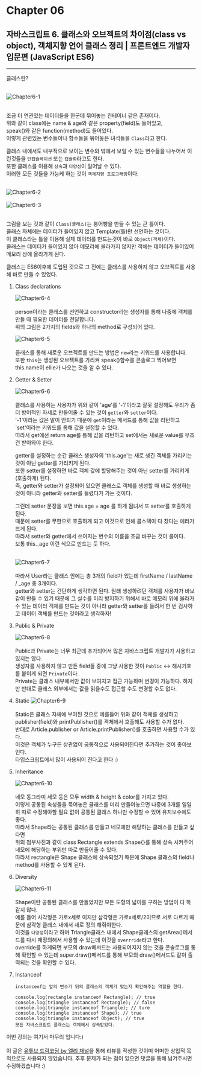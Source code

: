 # Chapter 06

## 자바스크립트 6. 클래스와 오브젝트의 차이점(class vs object), 객체지향 언어 클래스 정리 | 프론트엔드 개발자 입문편 (JavaScript ES6)

---

클래스란?<br><br>

![Chapter6-1](./Chapter6-1.png)<br><br>

조금 더 연관있는 데이터들을 한군데 묶어놓는 컨테이너 같은 존재이다.<br>위와 같이 class에는 name & age와 같은 property(field)도 들어있고,<br>speak()와 같은 function(method)도 들어있다.<br>이렇게 관련있는 변수들이나 함수들을 묶어놓은 녀석들을 `Class`라고 한다.<br>

클래스 내에서도 내부적으로 보이는 변수와 밖에서 보일 수 있는 변수들을 나누어서 이런것들을 `인캡슐레이션` 또는 `캡슐화`라고도 한다.<br>또한 클래스를 이용해 `상속`과 `다양성`이 일어날 수 있다.<br>이러한 모든 것들을 가능케 하는 것이 `객체지향 프로그래밍`이다.<br><br>

![Chapter6-2](./Chapter6-2.png)<br><br>
![Chapter6-3](./Chapter6-3.png)<br><br>

그림을 보는 것과 같이 `Class(클래스)`는 붕어빵을 만들 수 있는 큰 틀이다.<br>클래스 자체에는 데이터가 들어있지 않고 Template(틀)만 선언하는 것이다.<br>이 클래스라는 틀을 이용해 실제 데이터를 만드는것이 바로 `Object(객체)`이다.<br>클래스는 데이터가 들어있지 않아 메모리에 올라가지 않지만 객체는 데이터가 들어있어 메모리 상에 올라가게 된다.<br>

클래스는 ES6이후에 도입된 것으로 그 전에는 클래스를 사용하지 않고 오브젝트를 사용해 바로 만들 수 있었다.<br>

1. Class declarations

   ![Chapter6-4](./Chapter6-4.png)<br><br>
   person이라는 클래스를 선언하고 constructor라는 생성자를 통해 나중에 객체를 만들 때 필요한 데이터를 전달합니다.<br>위의 그림은 2가지의 fields와 하나의 method로 구성되어 있다.<br>

   ![Chapter6-5](./Chapter6-5.png)<br><br>
   클래스를 통해 새로운 오브젝트를 만드는 방법은 `new`라는 키워드를 사용합니다.<br>또한 `this`는 생성된 오브젝트를 가리켜 speak()함수를 콘솔로그 찍어보면 this.name이 ellie가 나오는 것을 알 수 있다.<br>

2. Getter & Setter

   ![Chapter6-6](./Chapter6-6.png)<br><br>
   클래스를 사용하는 사용자가 위와 같이 'age'를 '-1'이라고 잘못 설정해도 우리가 좀 더 방어적인 자세로 만들어줄 수 있는 것이 `getter`와 `setter`이다.<br>'-1'이라는 값은 말이 안되기 때문에 `get`이라는 메서드를 통해 값을 리턴하고 `set'이라는 키워드를 통해 값을 설정할 수 있다.<br>따라서 get에선 return age를 통해 값을 리턴하고 set에서는 새로운 value를 무조건 받아와야 한다.<br>

   getter를 설정하는 순간 클래스 생성자의 'this.age'는 새로 생긴 객체를 가리키는 것이 아닌 getter를 가리키게 된다.<br>또한 setter를 설정하면 바로 객체 값에 할당해주는 것이 아닌 setter를 가리키게(호출하게) 된다.<br>즉, getter와 setter가 설정되어 있으면 클래스로 객체를 생성할 때 바로 생성하는 것이 아니라 getter와 setter를 들렸다가 가는 것이다.<br>

   그런데 setter 문장을 보면 this.age = age 를 하게 됨녀서 또 setter를 호출하게 된다.<br>때문에 setter를 무한으로 호출하게 되고 이것으로 인해 콜스택이 다 찼다는 에러가 뜨게 된다.<br>따라서 setter와 getter에서 쓰여지는 변수의 이름을 조금 바꾸는 것이 룰이다.<br>보통 this.\_age 이런 식으로 만드는 듯 하다.<br><br>

   ![Chapter6-7](./Chapter6-7.png)<br><br>
   따라서 User라는 클래스 안에는 총 3개의 field가 있는데 firstName / lastName / \_age 총 3개이다.<br>getter와 setter는 간단하게 생각하면 된다. 원래 생성하려던 객체를 사용자가 바보같이 만들 수 있기 때문에 그 실수를 미리 방지하기 위해서 바로 메모리 위에 올라가 수 있는 데이터 객체를 만드는 것이 아니라 getter와 setter를 들려서 한 번 검사하고 데이터 객체를 만드는 것이라고 생각하자!<br>

3. Public & Private

   ![Chapter6-8](./Chapter6-8.png)<br><br>
   Public과 Private는 너무 최근데 추가되어서 많은 자바스크립트 개발자가 사용하고 있지는 않다.<br>생성자를 사용하지 않고 만든 field들 중에 그냥 사용한 것이 `Public` <-> 해시기호를 붙이게 되면 `Private`이다.<br>Private는 클래스 내부에서만 값이 보여지고 접근 가능하며 변경이 가능하다. 하지만 반대로 클래스 외부에서는 값을 읽을수도 접근할 수도 변경할 수도 없다.<br>

4. Static
   ![Chapter6-9](./Chapter6-9.png)<br><br>
   Static은 클래스 자체에 부여된 것으로 예를들어 위와 같이 객체를 생성하고 publisher(field)와 printPublisher()를 객체에서 호출해도 사용할 수가 없다.<br>반대로 Article.publisher or Article.printPublisher()를 호출하면 사용할 수가 있다.<br>이것은 객체가 누구든 상관없이 공통적으로 사용되어진다면 추가하는 것이 좋아보인다.<br>타입스크립트에서 많이 사용되어 진다고 한다 :)<br>

5. Inheritance

   ![Chapter6-10](./Chapter6-10.png)<br><br>
   네모 동그라미 세모 등은 모두 width & height & color를 가지고 있다.<br>이렇게 공통된 속성들을 묶어놓은 클래스를 미리 만들어놓으면 나중에 3개를 일일히 따로 수정해야할 필요 없이 공통된 클래스 하나만 수정할 수 있어 유지보수에도 좋다.<br>따라서 Shape라는 공통된 클래스를 만들고 네모에만 해당하는 클래스를 만들고 싶다면<br>위의 첨부사진과 같이 class Rectangle extends Shape{}를 통해 상속 시켜주어 네모에 해당하는 부위만 따로 만들어줄 수 있다.<br>따라서 rectangle은 Shape 클래스에 상속되었기 때문에 Shape 클래스의 field나 method를 사용할 수 있게 된다.<br>

6. Diversity

   ![Chapter6-11](./Chapter6-11.png)<br><br>
   Shape이란 공통된 클래스를 만들었지만 모든 도형의 넓이를 구하는 방법이 다 똑같지 않다.<br>예를 들어 사각형은 가로x세로 이지만 삼각형은 가로x세로/2이므로 서로 다르기 때문에 삼각형 클래스 내에서 새로 정의 해줘야한다.<br>이것을 `다양성`이라고 하며 Triangle클래스 내에서 Shape클래스의 getArea()메서드를 다시 재정의해서 사용할 수 있는데 이것을 `overrride`라고 한다.<br>override를 하게되면 부모의 draw메서드는 사용되어지지 않는 것을 콘솔로그를 통해 확인할 수 있는데 super.draw()메서드를 통해 부모의 draw()메서드도 같이 출력되는 것을 확인할 수 있다.<br>

7. Instanceof

   ```
   instanceof는 앞의 변수가 뒤의 클래스의 객체가 맞는지 확인해주는 역할을 한다.

   console.log(rectangle instanceof Rectangle); // true
   console.log(triangle instanceof Rectangle); // false
   console.log(triangle instanceof Triangle); // ture
   console.log(triangle instanceof Shape); // true
   console.log(triangle instanceof Object); // true
   모든 자바스크립트 클래스는 객체에서 상속받았다.
   ```

이번 강의는 여기서 마무리 입니다:)<br><br>
이 글은 [유튜브 드림코딩 by 엘리 채널](https://www.youtube.com/watch?v=_DLhUBWsRtw&list=PLv2d7VI9OotTVOL4QmPfvJWPJvkmv6h-2&index=6)을 통해 리뷰를 작성한 것이며 어떠한 상업적 목적으로도 사용되지 않았습니다. 추후 문제가 되는 점이 있으면 댓글을 통해 남겨주시면 수정하겠습니다 :)

